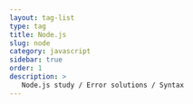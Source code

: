 ```yaml
---
layout: tag-list
type: tag
title: Node.js
slug: node
category: javascript
sidebar: true
order: 1
description: >
   Node.js study / Error solutions / Syntax 
---
```

